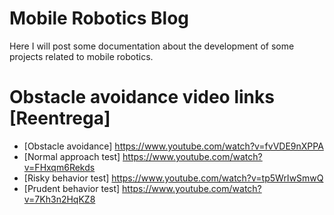 # Mobile Robotics Blog
Here I will post some documentation about the development of some projects related to mobile robotics.

# Obstacle avoidance video links [Reentrega]
* [Obstacle avoidance]    https://www.youtube.com/watch?v=fvVDE9nXPPA
* [Normal approach test]  https://www.youtube.com/watch?v=FHxqm6Rekds
* [Risky behavior test]   https://www.youtube.com/watch?v=tp5WrIwSmwQ
* [Prudent behavior test] https://www.youtube.com/watch?v=7Kh3n2HqKZ8
